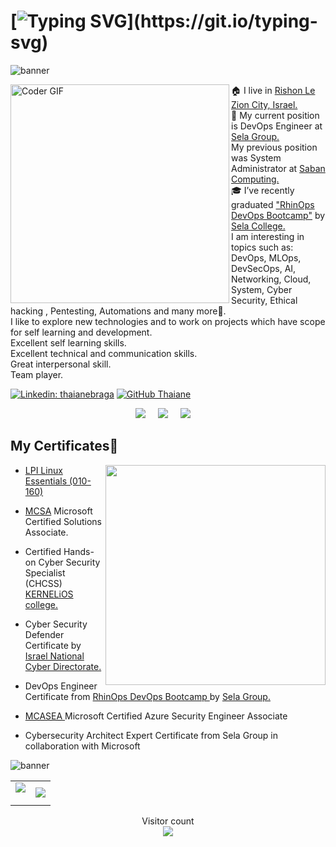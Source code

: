 # [![Typing SVG](https://readme-typing-svg.herokuapp.com?duration=3000&center=true&size=40&width=1000&height=90&lines=Hello+World;Welcome+to+Vladimir+Ligum's+Github+Profile!!!)](https://git.io/typing-svg)

![banner](https://user-images.githubusercontent.com/65775948/178121332-5598ad12-b184-4468-812a-4e50239fb46e.png)

<img align="left" src="https://i.imgur.com/mVIr207.gif" alt="Coder GIF" height="350">
<!-- <img align='right' src="https://media.giphy.com/media/M9gbBd9nbDrOTu1Mqx/giphy.gif?raw=true" width="230"> -->
🏠 I live in <a href="https://en.wikipedia.org/wiki/Rishon_LeZion">Rishon Le Zion City, Israel.</a> <br/>
💼 My current position is DevOps Engineer at <a href="http://www.selagroup.com/">Sela Group.</a> <br/> 
My previous position was System Administrator at <a href="https://www.sabancom.co.il/">Saban Computing.</a> <br/>
🎓 I’ve recently graduated <a href="https://rhinops.io/"> "RhinOps DevOps Bootcamp"</a> by <a href="https://www.sela.co.il/">Sela College.</a> <br/>
I am interesting in topics such as: DevOps, MLOps, DevSecOps, AI, Networking, Cloud, System, Cyber Security, Ethical hacking , Pentesting, Automations and many more🚀. <br/>
I like to explore new technologies and to work on projects which have scope for self learning and development. <br/>
Excellent self learning skills.<br/>
Excellent technical and communication skills.<br/>
Great interpersonal skill.<br/>
Team player.<br/>
 
[![Linkedin: thaianebraga](https://img.shields.io/badge/-ligum-blue?style=flat-square&logo=Linkedin&logoColor=white&link=https://www.linkedin.com/in/vladimir-ligum-73269580/)](https://www.linkedin.com/in/vladimir-ligum-73269580/)
[![GitHub Thaiane](https://img.shields.io/github/followers/ligum?label=follow&style=social)](https://github.com/ligum)
<p align="center">
  <a href="mailto:ligum.vladimir@gmail.com?subject=Olá%20Vladimir%20Ligum"><img src="https://img.shields.io/badge/gmail-%23D14836.svg?&style=for-the-badge&logo=gmail&logoColor=white" /></a>&nbsp;&nbsp;&nbsp;&nbsp;
  <a href="https://www.facebook.com/vladimir.ligum"><img src="https://img.shields.io/badge/facebook-%233B5998.svg?&style=for-the-badge&logo=facebook&logoColor=white" /></a>&nbsp;&nbsp;&nbsp;&nbsp;
  <a href="https://www.linkedin.com/in/vladimir-ligum-73269580//"><img src="https://img.shields.io/badge/linkedin-%230077B5.svg?&style=for-the-badge&logo=linkedin&logoColor=white" /></a>&nbsp;&nbsp;&nbsp;&nbsp;
</p>

 
<h2>My Certificates🚀</h2>
<img align='right' src="https://github.com/abhisheknaiidu/abhisheknaiidu/blob/master/code.gif?raw=true" width="352"/>


- <a href="https://www.lpi.org/our-certifications/linux-essentials-overview"> LPI Linux Essentials (010-160)</a> <!--<img title="linux" alt="linux" src="https://raw.githubusercontent.com/Thomas-George-T/Thomas-George-T/master/assets/linux-tux.svg" width="28" />. <br/> -->
- <a href="https://docs.microsoft.com/en-us/certifications/mcsa-windows-server-2016-certification/">MCSA</a> Microsoft Certified Solutions Associate.

- Certified Hands-on Cyber Security Specialist (CHCSS) <a href="https://www.kernelios.com/">KERNELiOS college. </a> <br/> <a href="https://www.thoughtworks.com"></a>

- Cyber Security Defender Certificate by <a href="https://www.gov.il/en/departments/israel_national_cyber_directorate/govil-landing-page">Israel National Cyber Directorate. </a>

- DevOps Engineer Certificate from <a href="https://rhinops.io/">RhinOps DevOps Bootcamp </a> by <a href="https://www.sela.co.il/">Sela Group. </a> 

- <a href="https://docs.microsoft.com/en-us/certifications/azure-security-engineer/">MCASEA </a> Microsoft Certified Azure Security Engineer Associate

- Cybersecurity Architect Expert Certificate from Sela Group in collaboration with Microsoft 


![banner](https://user-images.githubusercontent.com/65775948/182004326-28fd3663-cf0a-4473-8840-a1adfa219707.png)
<h align="center">
  
 
                                                                                                              
       

 <table style="width:100%" align="center">
    <tr>
        <td>
             <img align="center" src="https://github-readme-stats.vercel.app/api?username=ligum&&show_icons=true&title_color=ffffff&icon_color=00ff00&text_color=ffffff&bg_color=151515" /></p>
        </td>
        <td>
             <img src="https://github-readme-stats.vercel.app/api/top-langs?username=ligum&show_icons=true&title_color=ffffff&icon_color=808080&text_color=808080&bg_color=0D1117&locale=en&layout=compact&langs_count=8&border_color=0D1117" />
        </td>
    </tr>
</table>
<p align="center">                                                                                                                                                                                                                       
<p align="center"> 
  Visitor count<br>
  <img src="https://profile-counter.glitch.me/ligum/count.svg" />
</p>













<!--
**ligum/ligum** is a ✨ _special_ ✨ repository because its `README.md` (this file) appears on your GitHub profile.

Here are some ideas to get you started:

- 🔭 I’m currently working on ...
- 🌱 I’m currently learning ...
- 👯 I’m looking to collaborate on ...
- 🤔 I’m looking for help with ...
- 💬 Ask me about ...
- 📫 How to reach me: ...
- 😄 Pronouns: ...
- ⚡ Fun fact: ...
-->

